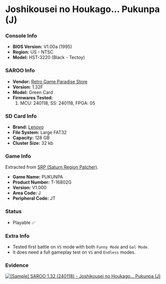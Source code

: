 # Joshikousei no Houkago... Pukunpa (J)

### Console Info

- <b>BIOS Version:</b> V1.00a (1995)
- <b>Region:</b> US - NTSC
- <b>Model:</b> HST-3220 (Black - Tectoy)

### SAROO Info

- <b>Vendor:</b> [Retro Game Paradise Store](https://s.click.aliexpress.com/e/_DlCqvfB)
- <b>Version:</b> 1.32F
- <b>Model:</b> Green Card
- <b>Firmwares Tested:</b>
  1. MCU: 240118, SS: 240118, FPGA: 05

### SD Card Info

- <b>Brand:</b> [Lenovo](https://s.click.aliexpress.com/e/_DBowUFx)
- <b>File System:</b> Large FAT32
- <b>Capacity:</b> 128 GB
- <b>Cluster Size:</b> 32 kb

### Game Info

Extracted from [SRP (Saturn Region Patcher)](https://segaxtreme.net/resources/saturn-region-patcher.81/download).

- <b>Game Name:</b> PUKUNPA
- <b>Product Number:</b> T-16802G
- <b>Version:</b> V1.000
- <b>Area Code:</b> J
- <b>Peripheral Code:</b> JT

### Status

- Playable :white_check_mark:

### Extra Info

- Tested first battle on `VS` mode with both `Funny Mode` and `Gal Mode`.
- It does need a full gameplay test on `VS` and `Endless` modes.

### Evidence

[![[Sample] SAROO 1.32 (240118) - Joshikousei no Houkago... Pukunpa (J)](https://img.youtube.com/vi/zU2KboHN-uM/0.jpg)](https://www.youtube.com/watch?v=zU2KboHN-uM)
